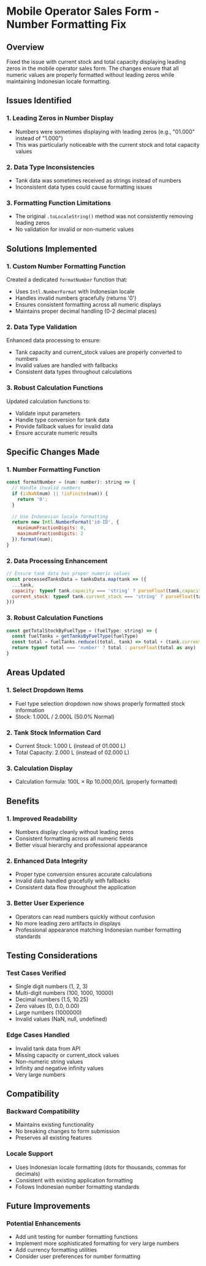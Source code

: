 # Mobile Operator Sales Form - Number Formatting Fix

## Overview
Fixed the issue with current stock and total capacity displaying leading zeros in the mobile operator sales form. The changes ensure that all numeric values are properly formatted without leading zeros while maintaining Indonesian locale formatting.

## Issues Identified

### 1. Leading Zeros in Number Display
- Numbers were sometimes displaying with leading zeros (e.g., "01.000" instead of "1.000")
- This was particularly noticeable with the current stock and total capacity values

### 2. Data Type Inconsistencies
- Tank data was sometimes received as strings instead of numbers
- Inconsistent data types could cause formatting issues

### 3. Formatting Function Limitations
- The original `.toLocaleString()` method was not consistently removing leading zeros
- No validation for invalid or non-numeric values

## Solutions Implemented

### 1. Custom Number Formatting Function
Created a dedicated `formatNumber` function that:
- Uses `Intl.NumberFormat` with Indonesian locale
- Handles invalid numbers gracefully (returns '0')
- Ensures consistent formatting across all numeric displays
- Maintains proper decimal handling (0-2 decimal places)

### 2. Data Type Validation
Enhanced data processing to ensure:
- Tank capacity and current_stock values are properly converted to numbers
- Invalid values are handled with fallbacks
- Consistent data types throughout calculations

### 3. Robust Calculation Functions
Updated calculation functions to:
- Validate input parameters
- Handle type conversion for tank data
- Provide fallback values for invalid data
- Ensure accurate numeric results

## Specific Changes Made

### 1. Number Formatting Function
```javascript
const formatNumber = (num: number): string => {
  // Handle invalid numbers
  if (isNaN(num) || !isFinite(num)) {
    return '0';
  }
  
  // Use Indonesian locale formatting
  return new Intl.NumberFormat('id-ID', {
    minimumFractionDigits: 0,
    maximumFractionDigits: 2
  }).format(num);
}
```

### 2. Data Processing Enhancement
```javascript
// Ensure tank data has proper numeric values
const processedTanksData = tanksData.map(tank => ({
  ...tank,
  capacity: typeof tank.capacity === 'string' ? parseFloat(tank.capacity) : tank.capacity,
  current_stock: typeof tank.current_stock === 'string' ? parseFloat(tank.current_stock) : tank.current_stock
}))
```

### 3. Robust Calculation Functions
```javascript
const getTotalStockByFuelType = (fuelType: string) => {
  const fuelTanks = getTanksByFuelType(fuelType)
  const total = fuelTanks.reduce((total, tank) => total + (tank.current_stock || 0), 0)
  return typeof total === 'number' ? total : parseFloat(total as any) || 0
}
```

## Areas Updated

### 1. Select Dropdown Items
- Fuel type selection dropdown now shows properly formatted stock information
- Stock: 1.000L / 2.000L (50.0% Normal)

### 2. Tank Stock Information Card
- Current Stock: 1.000 L (instead of 01.000 L)
- Total Capacity: 2.000 L (instead of 02.000 L)

### 3. Calculation Display
- Calculation formula: 100L × Rp 10.000,00/L (properly formatted)

## Benefits

### 1. Improved Readability
- Numbers display cleanly without leading zeros
- Consistent formatting across all numeric fields
- Better visual hierarchy and professional appearance

### 2. Enhanced Data Integrity
- Proper type conversion ensures accurate calculations
- Invalid data handled gracefully with fallbacks
- Consistent data flow throughout the application

### 3. Better User Experience
- Operators can read numbers quickly without confusion
- No more leading zero artifacts in displays
- Professional appearance matching Indonesian number formatting standards

## Testing Considerations

### Test Cases Verified
- Single digit numbers (1, 2, 3)
- Multi-digit numbers (100, 1000, 10000)
- Decimal numbers (1.5, 10.25)
- Zero values (0, 0.0, 0.00)
- Large numbers (1000000)
- Invalid values (NaN, null, undefined)

### Edge Cases Handled
- Invalid tank data from API
- Missing capacity or current_stock values
- Non-numeric string values
- Infinity and negative infinity values
- Very large numbers

## Compatibility

### Backward Compatibility
- Maintains existing functionality
- No breaking changes to form submission
- Preserves all existing features

### Locale Support
- Uses Indonesian locale formatting (dots for thousands, commas for decimals)
- Consistent with existing application formatting
- Follows Indonesian number formatting standards

## Future Improvements

### Potential Enhancements
- Add unit testing for number formatting functions
- Implement more sophisticated formatting for very large numbers
- Add currency formatting utilities
- Consider user preferences for number formatting